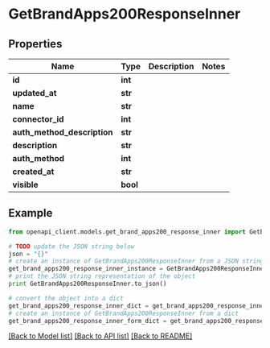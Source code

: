 # GetBrandApps200ResponseInner


## Properties
Name | Type | Description | Notes
------------ | ------------- | ------------- | -------------
**id** | **int** |  | 
**updated_at** | **str** |  | 
**name** | **str** |  | 
**connector_id** | **int** |  | 
**auth_method_description** | **str** |  | 
**description** | **str** |  | 
**auth_method** | **int** |  | 
**created_at** | **str** |  | 
**visible** | **bool** |  | 

## Example

```python
from openapi_client.models.get_brand_apps200_response_inner import GetBrandApps200ResponseInner

# TODO update the JSON string below
json = "{}"
# create an instance of GetBrandApps200ResponseInner from a JSON string
get_brand_apps200_response_inner_instance = GetBrandApps200ResponseInner.from_json(json)
# print the JSON string representation of the object
print GetBrandApps200ResponseInner.to_json()

# convert the object into a dict
get_brand_apps200_response_inner_dict = get_brand_apps200_response_inner_instance.to_dict()
# create an instance of GetBrandApps200ResponseInner from a dict
get_brand_apps200_response_inner_form_dict = get_brand_apps200_response_inner.from_dict(get_brand_apps200_response_inner_dict)
```
[[Back to Model list]](../README.md#documentation-for-models) [[Back to API list]](../README.md#documentation-for-api-endpoints) [[Back to README]](../README.md)


